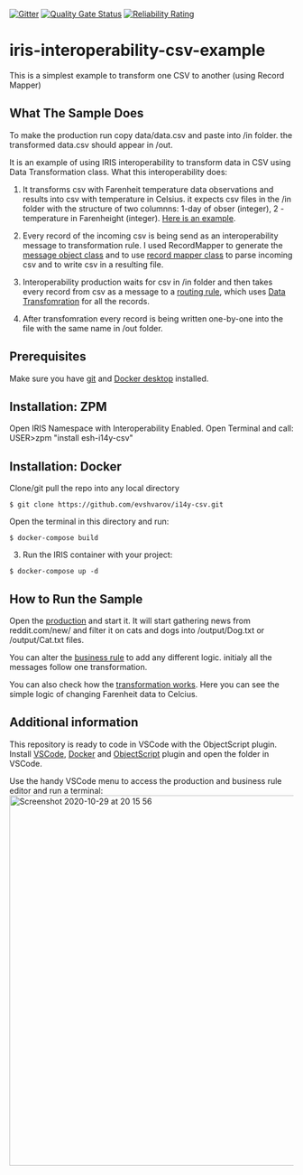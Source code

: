  [![Gitter](https://img.shields.io/badge/Available%20on-Intersystems%20Open%20Exchange-00b2a9.svg)](https://openexchange.intersystems.com/package/iris-interoperability-template)
 [![Quality Gate Status](https://community.objectscriptquality.com/api/project_badges/measure?project=intersystems_iris_community%2Firis-interoperability-template&metric=alert_status)](https://community.objectscriptquality.com/dashboard?id=intersystems_iris_community%2Firis-interoperability-template)
 [![Reliability Rating](https://community.objectscriptquality.com/api/project_badges/measure?project=intersystems_iris_community%2Firis-interoperability-template&metric=reliability_rating)](https://community.objectscriptquality.com/dashboard?id=intersystems_iris_community%2Firis-interoperability-template)
# iris-interoperability-csv-example
This is a simplest example to transform one CSV to another (using Record Mapper)
## What The Sample Does

To make the production run copy data/data.csv and paste into /in folder. the transformed data.csv should appear in /out.

It is an example of using IRIS interoperability to transform data in CSV using Data Transformation class.
What this interoperability does:
1. It transforms csv with Farenheit temperature data observations and results into csv with temperature in Celsius.
it expects  csv files in the /in folder with the structure of two columnns: 1-day of obser (integer), 2 - temperature in Farenheight (integer). [Here is an example](https://github.com/evshvarov/i14y-csv/blob/master/data/data.csv).

2. Every record of the incoming csv is being send as an interoperability message to transformation rule. I used RecordMapper to generate the [message object class](https://github.com/evshvarov/i14y-csv/blob/master/src/esh/i14y/csv/CelciusCSV/Record.cls) and to use [record mapper class](https://github.com/evshvarov/i14y-csv/blob/master/src/esh/i14y/csv/CelciusCSV.cls) to parse incoming csv and to write csv in a resulting file.

3. Interoperability production waits for csv in /in folder and then takes every record from csv as a message to a [routing rule](https://github.com/evshvarov/i14y-csv/blob/master/src/esh/i14y/csv/F2CRoutingRule.cls), which uses [Data Transfomration](https://github.com/evshvarov/i14y-csv/blob/master/src/esh/i14y/csv/F2C.cls) for all the records. 
4. After transfomration every record is being written one-by-one into the file with the same name in /out folder.


## Prerequisites
Make sure you have [git](https://git-scm.com/book/en/v2/Getting-Started-Installing-Git) and [Docker desktop](https://www.docker.com/products/docker-desktop) installed.

## Installation: ZPM

Open IRIS Namespace with Interoperability Enabled.
Open Terminal and call:
USER>zpm "install esh-i14y-csv"

## Installation: Docker
Clone/git pull the repo into any local directory

```
$ git clone https://github.com/evshvarov/i14y-csv.git
```

Open the terminal in this directory and run:

```
$ docker-compose build
```

3. Run the IRIS container with your project:

```
$ docker-compose up -d
```



## How to Run the Sample

Open the [production](http://localhost:52796/csp/user/EnsPortal.ProductionConfig.zen?PRODUCTION=esh.i14y.csv.F2CProduction) and start it.
It will start gathering news from reddit.com/new/ and filter it on cats and dogs into /output/Dog.txt or /output/Cat.txt files.

You can alter the [business rule](http://localhost:52796/csp/user/EnsPortal.RuleEditor.zen?RULE=esh.i14y.csv.F2CRoutingRule) to add any different logic. initialy all the messages follow one transformation.


You can also check how the [transformation works](http://localhost:52796/csp/user/EnsPortal.DTLEditor.zen?DT=esh.i14y.csv.F2C.dtl). Here you can see the simple logic of changing Farenheit data to Celcius.


## Additional information 

This repository is ready to code in VSCode with the ObjectScript plugin.
Install [VSCode](https://code.visualstudio.com/), [Docker](https://marketplace.visualstudio.com/items?itemName=ms-azuretools.vscode-docker) and [ObjectScript](https://marketplace.visualstudio.com/items?itemName=daimor.vscode-objectscript) plugin and open the folder in VSCode.

Use the handy VSCode menu to access the production and business rule editor and run a terminal:
<img width="656" alt="Screenshot 2020-10-29 at 20 15 56" src="https://user-images.githubusercontent.com/2781759/97608650-aa673480-1a23-11eb-999e-61e889304e59.png">

